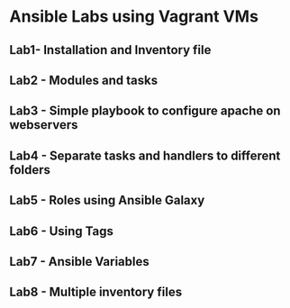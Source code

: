 # Ansible Labs using Vagrant VMs

## Lab1- Installation and Inventory file

## Lab2 - Modules and tasks

## Lab3 - Simple playbook to configure apache on webservers

## Lab4 - Separate tasks and handlers to different folders

## Lab5 - Roles using Ansible Galaxy

## Lab6 - Using Tags

## Lab7 - Ansible Variables

## Lab8 - Multiple inventory files